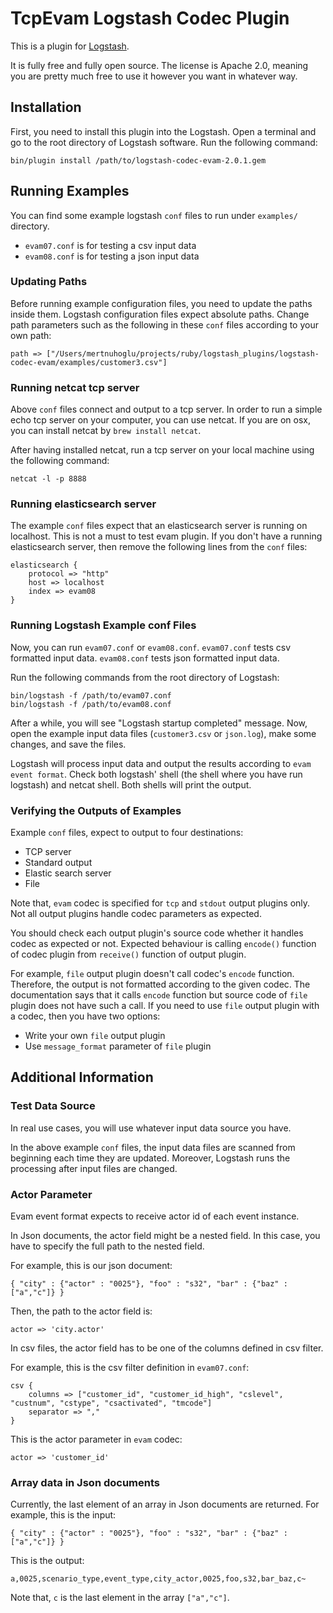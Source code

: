 # TcpEvam Logstash Codec Plugin

This is a plugin for [Logstash](https://github.com/elastic/logstash).

It is fully free and fully open source. The license is Apache 2.0, meaning you are pretty much free to use it however you want in whatever way.

## Installation

First, you need to install this plugin into the Logstash. Open a terminal and go to the root directory of Logstash software. Run the following command:

	bin/plugin install /path/to/logstash-codec-evam-2.0.1.gem

## Running Examples

You can find some example logstash `conf` files to run under `examples/` directory. 

- `evam07.conf` is for testing a csv input data
- `evam08.conf` is for testing a json input data

### Updating Paths

Before running example configuration files, you need to update the paths inside them. Logstash configuration files expect absolute paths. Change path parameters such as the following in these `conf` files according to your own path:

	path => ["/Users/mertnuhoglu/projects/ruby/logstash_plugins/logstash-codec-evam/examples/customer3.csv"]

### Running netcat tcp server

Above `conf` files connect and output to a tcp server. In order to run a simple echo tcp server on your computer, you can use netcat. If you are on osx, you can install netcat by `brew install netcat`.

After having installed netcat, run a tcp server on your local machine using the following command:

	netcat -l -p 8888
	
### Running elasticsearch server

The example `conf` files expect that an elasticsearch server is running on localhost. This is not a must to test evam plugin. If you don't have a running elasticsearch server, then remove the following lines from the `conf` files:

	elasticsearch {
		protocol => "http"
		host => localhost
		index => evam08
	}

### Running Logstash Example conf Files

Now, you can run `evam07.conf` or `evam08.conf`. `evam07.conf` tests csv formatted input data. `evam08.conf` tests json formatted input data.

Run the following commands from the root directory of Logstash:

	bin/logstash -f /path/to/evam07.conf
	bin/logstash -f /path/to/evam08.conf

After a while, you will see "Logstash startup completed" message. Now, open the example input data files (`customer3.csv` or `json.log`), make some changes, and save the files. 

Logstash will process input data and output the results according to `evam event format`. Check both logstash' shell (the shell where you have run logstash) and netcat shell. Both shells will print the output.

### Verifying the Outputs of Examples

Example `conf` files, expect to output to four destinations:

- TCP server
- Standard output
- Elastic search server
- File

Note that, `evam` codec is specified for `tcp` and `stdout` output plugins only. Not all output plugins handle codec parameters as expected. 

You should check each output plugin's source code whether it handles codec as expected or not. Expected behaviour is calling `encode()` function of codec plugin from `receive()` function of output plugin. 

For example, `file` output plugin doesn't call codec's `encode` function. Therefore, the output is not formatted according to the given codec. The documentation says that it calls `encode` function but source code of `file` plugin does not have such a call. If you need to use `file` output plugin with a codec, then you have two options:

- Write your own `file` output plugin
- Use `message_format` parameter of `file` plugin

## Additional Information

### Test Data Source

In real use cases, you will use whatever input data source you have.

In the above example `conf` files, the input data files are scanned from beginning each time they are updated. Moreover, Logstash runs the processing after input files are changed. 

### Actor Parameter

Evam event format expects to receive actor id of each event instance. 

In Json documents, the actor field might be a nested field. In this case, you have to specify the full path to the nested field. 

For example, this is our json document:

	{ "city" : {"actor" : "0025"}, "foo" : "s32", "bar" : {"baz" : ["a","c"]} }

Then, the path to the actor field is:

	actor => 'city.actor'

In csv files, the actor field has to be one of the columns defined in csv filter.

For example, this is the csv filter definition in `evam07.conf`:

	csv {
		columns => ["customer_id", "customer_id_high", "cslevel", "custnum", "cstype", "csactivated", "tmcode"]
		separator => ","
	}

This is the actor parameter in `evam` codec:

	actor => 'customer_id'

### Array data in Json documents

Currently, the last element of an array in Json documents are returned. For example, this is the input:

	{ "city" : {"actor" : "0025"}, "foo" : "s32", "bar" : {"baz" : ["a","c"]} }

This is the output:

	a,0025,scenario_type,event_type,city_actor,0025,foo,s32,bar_baz,c~

Note that, `c` is the last element in the array `["a","c"]`.

